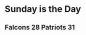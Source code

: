 <!DOCTYPE html>
<html>
<head>
	<title>Falcons vs Patriots in Super Bowl</title>
</head>
<body>
	<h1>Sunday is the Day</h1>
	<h2>Falcons 28  Patriots  31</h2>
</body>
</html>